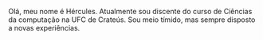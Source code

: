 Olá, meu nome é Hércules. 
Atualmente sou discente do curso de Ciências da computação na UFC de Crateús.
Sou meio tímido, mas sempre disposto a novas experiências.

<!---
Hercules-F/Hercules-F is a ✨ special ✨ repository because its `README.md` (this file) appears on your GitHub profile.
You can click the Preview link to take a look at your changes.
--->

